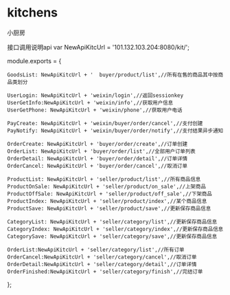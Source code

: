 # kitchens
小厨房


接口调用说明api
var NewApiKitcUrl = '101.132.103.204:8080/kit/';

module.exports = {

	GoodsList: NewApiKitcUrl + '  buyer/product/list',//所有在售的商品其中按商品类划分

	UserLogin: NewApiKitcUrl + 'weixin/login',//返回sessionkey
	UserGetInfo:NewApiKitcUrl + 'weixin/info',//获取用户信息
	UserGetPhone: NewApiKitcUrl + 'weixin/phone',//获取用户电话

	PayCreate: NewApiKitcUrl + 'weixin/buyer/order/cancel',//支付创建
	PayNotify: NewApiKitcUrl + 'weixin/buyer/order/notify',//支付结果异步通知

	OrderCreate: NewApiKitcUrl + 'buyer/order/create',//订单创建
	OrderList: NewApiKitcUrl + 'buyer/order/list',//全部用户订单列表
	OrderDetail: NewApiKitcUrl + 'buyer/order/detail',//订单详情
	OrderCancel: NewApiKitcUrl + 'buyer/order/cancel',//取消订单
	
	ProductList: NewApiKitcUrl + 'seller/product/list',//所有商品信息
	ProductOnSale: NewApiKitcUrl + 'seller/product/on_sale',//上架商品
	ProductOffSale: NewApiKitcUrl + 'seller/product/off_sale',//下架商品
	ProductIndex: NewApiKitcUrl + 'seller/product/index',//某个商品信息
	ProductSave: NewApiKitcUrl + 'seller/product/save',//更新保存商品信息

	CategoryList: NewApiKitcUrl + 'seller/category/list',//更新保存商品信息
	CategoryIndex: NewApiKitcUrl + 'seller/category/index',//更新保存商品信息
	CategorySave: NewApiKitcUrl + 'seller/category/save',//更新保存商品信息
	
	OrderList:NewApiKitcUrl + 'seller/category/list',//所有订单
	OrderCancel:NewApiKitcUrl + 'seller/category/cancel',//取消订单
	OrderDetail:NewApiKitcUrl + 'seller/category/detail',//订单详情
	OrderFinished:NewApiKitcUrl + 'seller/category/finish',//完结订单
};
